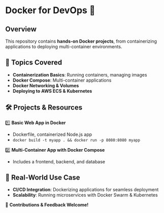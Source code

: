 # Docker for DevOps 🚀

## Overview
This repository contains **hands-on Docker projects**, from containerizing applications to deploying multi-container environments.

## 📌 Topics Covered
- **Containerization Basics**: Running containers, managing images
- **Docker Compose**: Multi-container applications
- **Docker Networking & Volumes**
- **Deploying to AWS ECS & Kubernetes**

## 🛠 Projects & Resources
1️⃣ **Basic Web App in Docker**
   - Dockerfile, containerized Node.js app
   - `docker build -t myapp . && docker run -p 8080:8080 myapp`
   
2️⃣ **Multi-Container App with Docker Compose**
   - Includes a frontend, backend, and database

## 🎯 Real-World Use Case
- **CI/CD Integration**: Dockerizing applications for seamless deployment  
- **Scalability**: Running microservices with Docker Swarm & Kubernetes  

🚀 **Contributions & Feedback Welcome!** 
